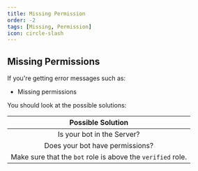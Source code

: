 ```yaml
---
title: Missing Permission
order: -2
tags: [Missing, Permission]
icon: circle-slash
---
```

## Missing Permissions
If you're getting error messages such as:
- Missing permissions

You should look at the possible solutions:

   | **Possible Solution** 
| :---: |
| Is your bot in the Server?  | 
| Does your bot have permissions? |
| Make sure that the `bot` role is above the `verified` role.  |  